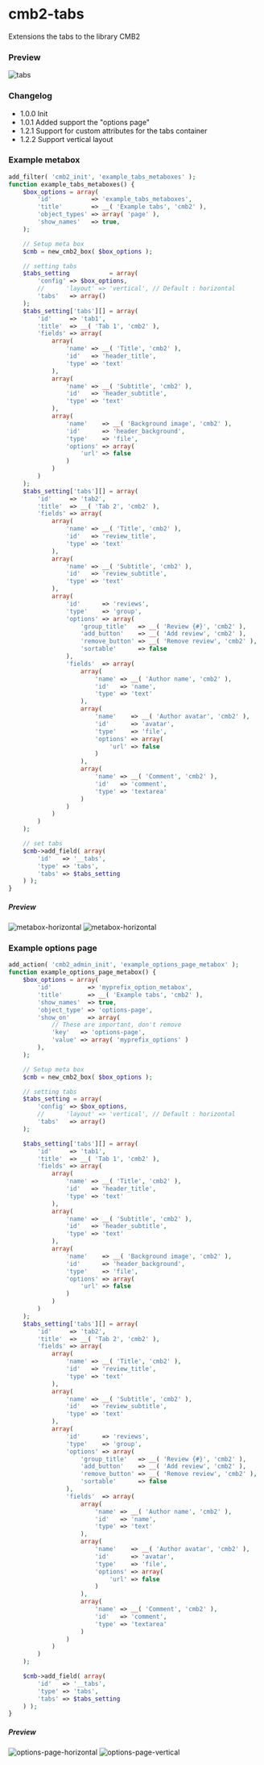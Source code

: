 # cmb2-tabs

Extensions the tabs to the library CMB2

### Preview
![tabs](https://github.com/dThemeStudio/cmb2-tabs/raw/master/screenshots/metabox-horizontal.png)

### Changelog

*   1.0.0 Init
*   1.0.1 Added support the "options page"
*   1.2.1 Support for custom attributes for the tabs container
*   1.2.2 Support vertical layout

### Example metabox

```php
add_filter( 'cmb2_init', 'example_tabs_metaboxes' );
function example_tabs_metaboxes() {
	$box_options = array(
		'id'           => 'example_tabs_metaboxes',
		'title'        => __( 'Example tabs', 'cmb2' ),
		'object_types' => array( 'page' ),
		'show_names'   => true,
	);

	// Setup meta box
	$cmb = new_cmb2_box( $box_options );

	// setting tabs
	$tabs_setting           = array(
		'config' => $box_options,
		//		'layout' => 'vertical', // Default : horizontal
		'tabs'   => array()
	);
	$tabs_setting['tabs'][] = array(
		'id'     => 'tab1',
		'title'  => __( 'Tab 1', 'cmb2' ),
		'fields' => array(
			array(
				'name' => __( 'Title', 'cmb2' ),
				'id'   => 'header_title',
				'type' => 'text'
			),
			array(
				'name' => __( 'Subtitle', 'cmb2' ),
				'id'   => 'header_subtitle',
				'type' => 'text'
			),
			array(
				'name'    => __( 'Background image', 'cmb2' ),
				'id'      => 'header_background',
				'type'    => 'file',
				'options' => array(
					'url' => false
				)
			)
		)
	);
	$tabs_setting['tabs'][] = array(
		'id'     => 'tab2',
		'title'  => __( 'Tab 2', 'cmb2' ),
		'fields' => array(
			array(
				'name' => __( 'Title', 'cmb2' ),
				'id'   => 'review_title',
				'type' => 'text'
			),
			array(
				'name' => __( 'Subtitle', 'cmb2' ),
				'id'   => 'review_subtitle',
				'type' => 'text'
			),
			array(
				'id'      => 'reviews',
				'type'    => 'group',
				'options' => array(
					'group_title'   => __( 'Review {#}', 'cmb2' ),
					'add_button'    => __( 'Add review', 'cmb2' ),
					'remove_button' => __( 'Remove review', 'cmb2' ),
					'sortable'      => false
				),
				'fields'  => array(
					array(
						'name' => __( 'Author name', 'cmb2' ),
						'id'   => 'name',
						'type' => 'text'
					),
					array(
						'name'    => __( 'Author avatar', 'cmb2' ),
						'id'      => 'avatar',
						'type'    => 'file',
						'options' => array(
							'url' => false
						)
					),
					array(
						'name' => __( 'Comment', 'cmb2' ),
						'id'   => 'comment',
						'type' => 'textarea'
					)
				)
			)
		)
	);

	// set tabs
	$cmb->add_field( array(
		'id'   => '__tabs',
		'type' => 'tabs',
		'tabs' => $tabs_setting
	) );
}
```
##### Preview
![metabox-horizontal](https://github.com/dThemeStudio/cmb2-tabs/raw/master/screenshots/metabox-horizontal.png)
![metabox-horizontal](https://github.com/dThemeStudio/cmb2-tabs/raw/master/screenshots/metabox-vertical.png)

### Example options page
```php
add_action( 'cmb2_admin_init', 'example_options_page_metabox' );
function example_options_page_metabox() {
	$box_options = array(
		'id'          => 'myprefix_option_metabox',
		'title'       => __( 'Example tabs', 'cmb2' ),
		'show_names'  => true,
		'object_type' => 'options-page',
		'show_on'     => array(
			// These are important, don't remove
			'key'   => 'options-page',
			'value' => array( 'myprefix_options' )
		),
	);

	// Setup meta box
	$cmb = new_cmb2_box( $box_options );

	// setting tabs
	$tabs_setting = array(
		'config' => $box_options,
		//		'layout' => 'vertical', // Default : horizontal
		'tabs'   => array()
	);

	$tabs_setting['tabs'][] = array(
		'id'     => 'tab1',
		'title'  => __( 'Tab 1', 'cmb2' ),
		'fields' => array(
			array(
				'name' => __( 'Title', 'cmb2' ),
				'id'   => 'header_title',
				'type' => 'text'
			),
			array(
				'name' => __( 'Subtitle', 'cmb2' ),
				'id'   => 'header_subtitle',
				'type' => 'text'
			),
			array(
				'name'    => __( 'Background image', 'cmb2' ),
				'id'      => 'header_background',
				'type'    => 'file',
				'options' => array(
					'url' => false
				)
			)
		)
	);
	$tabs_setting['tabs'][] = array(
		'id'     => 'tab2',
		'title'  => __( 'Tab 2', 'cmb2' ),
		'fields' => array(
			array(
				'name' => __( 'Title', 'cmb2' ),
				'id'   => 'review_title',
				'type' => 'text'
			),
			array(
				'name' => __( 'Subtitle', 'cmb2' ),
				'id'   => 'review_subtitle',
				'type' => 'text'
			),
			array(
				'id'      => 'reviews',
				'type'    => 'group',
				'options' => array(
					'group_title'   => __( 'Review {#}', 'cmb2' ),
					'add_button'    => __( 'Add review', 'cmb2' ),
					'remove_button' => __( 'Remove review', 'cmb2' ),
					'sortable'      => false
				),
				'fields'  => array(
					array(
						'name' => __( 'Author name', 'cmb2' ),
						'id'   => 'name',
						'type' => 'text'
					),
					array(
						'name'    => __( 'Author avatar', 'cmb2' ),
						'id'      => 'avatar',
						'type'    => 'file',
						'options' => array(
							'url' => false
						)
					),
					array(
						'name' => __( 'Comment', 'cmb2' ),
						'id'   => 'comment',
						'type' => 'textarea'
					)
				)
			)
		)
	);

	$cmb->add_field( array(
		'id'   => '__tabs',
		'type' => 'tabs',
		'tabs' => $tabs_setting
	) );
}
```

##### Preview
![options-page-horizontal](https://github.com/dThemeStudio/cmb2-tabs/raw/master/screenshots/options-page-horizontal.png)
![options-page-vertical](https://github.com/dThemeStudio/cmb2-tabs/raw/master/screenshots/options-page-vertical.png)
